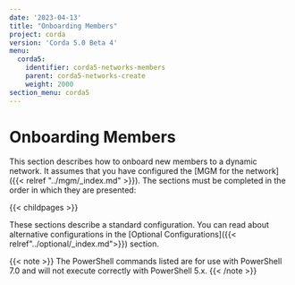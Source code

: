 ```yaml
---
date: '2023-04-13'
title: "Onboarding Members"
project: corda
version: 'Corda 5.0 Beta 4'
menu:
  corda5:
    identifier: corda5-networks-members
    parent: corda5-networks-create
    weight: 2000
section_menu: corda5
---
```


# Onboarding Members

This section describes how to onboard new members to a dynamic network. It assumes that you have configured the [MGM for the network]({{< relref "../mgm/_index.md" >}}). The sections must be completed in the order in which they are presented:

{{< childpages >}}

These sections describe a standard configuration. You can read about alternative configurations in the [Optional Configurations]({{< relref"../optional/_index.md">}}) section. 

{{< note >}}
The PowerShell commands listed are for use with PowerShell 7.0 and will not execute correctly with PowerShell 5.x.
{{< /note >}}